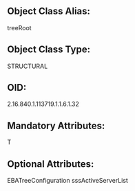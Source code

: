 ## Object Class Alias:
  treeRoot

## Object Class Type:
  STRUCTURAL

## OID:
  2.16.840.1.113719.1.1.6.1.32

## Mandatory Attributes:
  T

## Optional Attributes:
  EBATreeConfiguration
  sssActiveServerList
